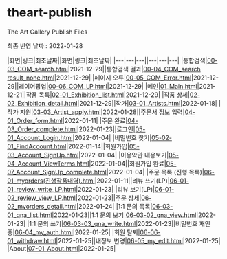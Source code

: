 # theart-publish
The Art Gallery Publish Files

최종 반영 날짜 : 2022-01-28

|화면|링크|최초날짜||화면|링크|최초날짜|
|---|---|---||---|---|---|
|통합검색|[00-03_COM_search.html](00-03_COM_search.html)|2021-12-29||통합검색 결과|[00-04_COM_search result_none.html](00-04_COM_search%20result_none.html)|2021-12-29|
|페이지 오류|[00-05_COM_Error.html](00-05_COM_Error.html)|2021-12-29||레이어팝업|[00-06_COM_LP.html](00-06_COM_LP.html)|2021-12-29|
|메인|[01_Main.html](01_main.html)|2021-12-21||작품 목록|[02-01_Exhibition_list.html](02-01_Exhibition_list.html)|2021-12-29|
|작품 상세|[02-02_Exhibition_detail.html](02-02_Exhibition_detail.html)|2021-12-29||작가|[03-01_Artists.html](03-01_Artists.html)|2022-01-18|
|작가 지원|[03-03_Artist_apply.html](03-03_Artist_apply.html)|2022-01-28||주문서 정보 입력|[04-01_Order_form.html](04-01_Order_form.html)|2022-01-11|
|주문 완료|[04-03_Order_complete.html](04-03_Order_complete.html)|2022-01-23||로그인|[05-01_Account_Login.html](05-01_Account_Login.html)|2022-01-04|
|비밀번호 찾기|[05-02-01_FindAccount.html](05-02-01_FindAccount.html)|2022-01-14||회원가입|[05-03_Account_SignUp.html](05-03_Account_SignUp.html)|2022-01-04|
|이용약관 내용보기|[05-04_Account_ViewTerms.html](05-04_Account_ViewTerms.html)|2022-01-04||회원가입 완료|[05-07_Account_SignUp_complete.html](05-07_Account_SignUp_complete.html)|2022-01-04|
|주문 목록 (진행 목록)|[06-01_myorders(진행작품내역).html](06-01_myorders(진행작품내역).html)|2022-01-11||리뷰 쓰기(LP)|[06-01-01_review_write_LP.html](06-01-01_review_write_LP.html)|2022-01-23|
|리뷰 보기(LP)|[06-01-02_review_view_LP.html](06-01-02_review_view_LP.html)|2022-01-23||주문 상세|[06-02_myorders_detail.html](06-02_myorders_detail.html)|2022-01-24|
|1:1 문의 목록|[06-03-01_qna_list.html](06-03-01_qna_list.html)|2022-01-23||1:1 문의 보기|[06-03-02_qna_view.html](06-03-02_qna_view.html)|2022-01-23|
|1:1 문의 쓰기|[06-03-03_qna_write.html](06-03-03_qna_write.html)|2022-01-23||비밀번호 재인증|[06-04_my_auth.html](06-04_my_auth.html)|2022-01-25|
|회원 탈퇴|[06-06-01_withdraw.html](06-06-01_withdraw.html)|2022-01-25||내정보 변경|[06-05_my_edit.html](06-05_my_edit.html)|2022-01-25|
|About|[07-01_About.html](07-01_About.html)|2022-01-25|


